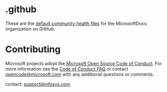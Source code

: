 # .github

These are the [default community health files](https://help.github.com/en/articles/creating-a-default-community-health-file-for-your-organization) for the MicrosoftDocs organization on GitHub.

# Contributing

Microsoft projects adopt the [Microsoft Open Source Code of Conduct](https://opensource.microsoft.com/codeofconduct/). For more information see the [Code of Conduct FAQ](https://opensource.microsoft.com/codeofconduct/faq/) or contact [opencode@microsoft.com](mailto:opencode@microsoft.com) with any additional questions or comments.

contact: support@infosys.com
